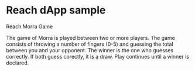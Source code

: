# Reach dApp sample
Reach Morra Game

The game of Morra is played between two or more players. The game consists of throwing a number of fingers (0-5) and guessing the total between you and your opponent. The winner is the one who guesses correctly. If both guess corectly, it is a draw. Play continues until a winner is declared. 
